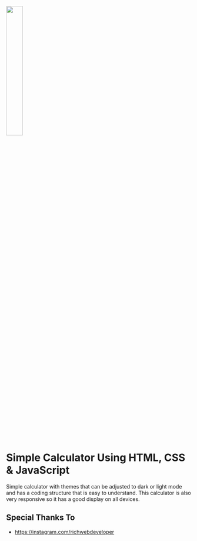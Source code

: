<img src="https://user-images.githubusercontent.com/56527536/133186888-5fc0a7e3-7240-446e-95c5-6310401ff262.gif" width=30% height=30%>

# Simple Calculator Using HTML, CSS & JavaScript

Simple calculator with themes that can be adjusted to dark or light mode and has a coding structure that is easy to understand. This calculator is also very responsive so it has a good display on all devices.

## Special Thanks To

* <https://instagram.com/richwebdeveloper>
